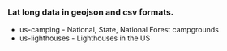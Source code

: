 ### Lat long data in geojson and csv formats.

- us-camping - National, State, National Forest campgrounds
- us-lighthouses - Lighthouses in the US
